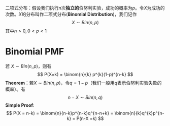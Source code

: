 二项式分布：假设我们执行$n$次**独立的**伯努利实验，成功的概率为$p$。令$X$为成功的次数。$X$的分布叫作二项式分布(**Binomial Distribution**)，我们记作
$$
X \sim Bin(n,p)
$$
其中$n>0, 0<p<1$

# Binomial PMF
若 $X \sim Bin(n,p)$，则有
$$
P(X=k) = \binom{n}{k} p^{k}(1-p)^{n-k}
$$
**Theorem**：若$X \sim Bin(n,p)$，令$q=1-p$（我们一般用$q$表示伯努利实验失败的概率）。有
$$
n-X \sim Bin(n,q)
$$
**Simple Proof**:
$$
P(X = n-k) = \binom{n}{n-k}p^{n-k}q^{n-n+k} = \binom{n}{k}q^{k}p^{n-k} = P(n-X =k)
$$
